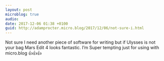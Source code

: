 ```yaml
---
layout: post
microblog: true
audio: 
date: 2017-12-06 01:38 +0100
guid: http://adamprocter.micro.blog/2017/12/06/not-sure-i.html
---
```

Not sure I need another piece of software for writing but if Ulysses is not your bag Mars Edit 4 looks fantastic. I’m Super tempting just for using with micro.blog 👍👍👍

